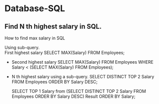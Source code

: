 # Database-SQL

## Find N th highest salary in SQL. 

How to find max salary in SQL 

Using sub-query.  
   First highest salary 
   SELECT MAX(Salary) 
   FROM Employees; 

* Second highest salary
   SELECT MAX(Salary) 
   FROM Employees 
   WHERE Salary < (SELECT MAX(Salary) FROM Employees); 

* N th highest salary using a sub-query. 
   SELECT DISTINCT TOP 2 Salary
   FROM Employees
   ORDER BY Salary DESC;

   SELECT TOP 1 Salary from 
   (SELECT DISTINCT TOP 2 Salary
   FROM Employees
   ORDER BY Salary DESC) Result
   ORDER BY Salary; 
   

   
